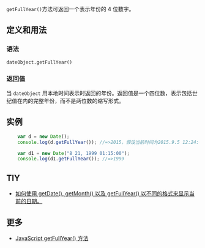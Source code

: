 `getFullYear()`方法可返回一个表示年份的 4 位数字。

## 定义和用法

### 语法

`dateObject.getFullYear()`

### 返回值

当 `dateObject` 用本地时间表示时返回的年份。返回值是一个四位数，表示包括世纪值在内的完整年份，而不是两位数的缩写形式。

## 实例

```javascript
    var d = new Date();
    console.log(d.getFullYear()); //=>2015，假设当前时间为2015.9.5 12:24:05

    var d1 = new Date("8 21, 1999 01:15:00");
    console.log(d1.getFullYear()); //=>1999
```

## TIY

*   [如何使用 getDate(), getMonth() 以及 getFullYear() 以不同的格式来显示当前的日期。](http://www.w3school.com.cn/tiy/t.asp?f=jseg_datedate)

## 更多

*   [JavaScript getFullYear() 方法](http://www.w3school.com.cn/jsref/jsref_getFullYear.asp)